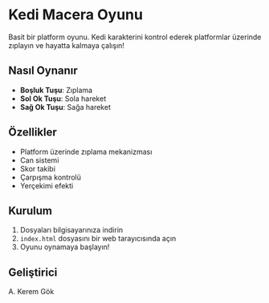 # Kedi Macera Oyunu

Basit bir platform oyunu. Kedi karakterini kontrol ederek platformlar üzerinde zıplayın ve hayatta kalmaya çalışın!

## Nasıl Oynanır

- **Boşluk Tuşu**: Zıplama
- **Sol Ok Tuşu**: Sola hareket
- **Sağ Ok Tuşu**: Sağa hareket

## Özellikler

- Platform üzerinde zıplama mekanizması
- Can sistemi
- Skor takibi
- Çarpışma kontrolü
- Yerçekimi efekti

## Kurulum

1. Dosyaları bilgisayarınıza indirin
2. `index.html` dosyasını bir web tarayıcısında açın
3. Oyunu oynamaya başlayın!

## Geliştirici

A. Kerem Gök
